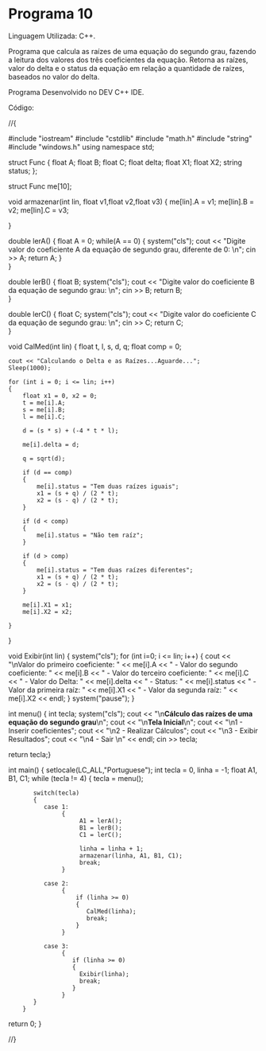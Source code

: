 # Programa 10

Linguagem Utilizada: C++.

Programa que calcula as raízes de uma equação do segundo grau, fazendo a leitura dos valores dos três coeficientes da equação. Retorna as raízes, valor do delta e o status da equação em relação a quantidade de raízes, baseados no valor do delta.

Programa Desenvolvido no DEV C++ IDE.

Código:

//{

#include "iostream"
#include "cstdlib"
#include "math.h"
#include "string"
#include "windows.h"
using namespace std;

struct Func {
     float A;
     float B;
     float C;
     float delta;
     float X1;
     float X2;
     string status;
};

struct Func me[10];

void  armazenar(int lin, float v1,float v2,float v3)
{
      me[lin].A = v1;
      me[lin].B = v2;
      me[lin].C = v3;
      
}

double lerA() 
{
   float A = 0;
   while(A == 0)
   {
   system("cls");
   cout << "Digite valor do coeficiente A da equação de segundo grau, diferente de 0: \n"; cin >> A;
   return A;
   }      
}

double lerB() 
{
   float B;
   system("cls");
   cout << "Digite valor do coeficiente B da equação de segundo grau: \n"; cin >> B;
   return B;      
}

double lerC() 
{
  float C;
   system("cls");
   cout << "Digite valor do coeficiente C da equação de segundo grau: \n"; cin >> C;
   return C;      
}

void CalMed(int lin)
{
    float t, l, s, d, q;
    float comp = 0;
    
    cout << "Calculando o Delta e as Raízes...Aguarde...";
    Sleep(1000);
    
    for (int i = 0; i <= lin; i++)
    {
    	float x1 = 0, x2 = 0;
    	t = me[i].A;
    	s = me[i].B;
    	l = me[i].C;
    	
    	d = (s * s) + (-4 * t * l);
    	
    	me[i].delta = d;
    	
    	q = sqrt(d);
    	
    	if (d == comp)
    	{
    		me[i].status = "Tem duas raízes iguais";
    		x1 = (s + q) / (2 * t);
    		x2 = (s - q) / (2 * t);
		}
		
		if (d < comp)
    	{
    		me[i].status = "Não tem raíz";
		}
		
		if (d > comp)
    	{
    		me[i].status = "Tem duas raízes diferentes";
    		x1 = (s + q) / (2 * t);
    		x2 = (s - q) / (2 * t);
		}
         
        me[i].X1 = x1;
        me[i].X2 = x2;
        
    }  
}

void Exibir(int lin)
{
     system("cls");
     for (int i=0; i <= lin; i++)
     {
          cout << "\nValor do primeiro coeficiente: " << me[i].A << " - Valor do segundo coeficiente: " << me[i].B << " - Valor do terceiro coeficiente: " << me[i].C << " - Valor do Delta: " << me[i].delta << " - Status: " << me[i].status << " - Valor da primeira raíz: " << me[i].X1 << " - Valor da segunda raíz: " << me[i].X2 << endl;
     } 
     system("pause");
}

int menu()
{
	     int tecla;
         system("cls");
         cout << "\n**Cálculo das raízes de uma equação do segundo grau**\n";
	     cout << "\n**Tela Inicial**\n";
         cout << "\n1 - Inserir coeficientes";
         cout << "\n2 - Realizar Cálculos";
         cout << "\n3 - Exibir Resultados";
         cout << "\n4 - Sair \n" << endl;
         cin >> tecla;
		  
return tecla;}

int main()
{
         setlocale(LC_ALL,"Portuguese");
	     int tecla = 0, linha = -1;
	     float A1, B1, C1;
	     while (tecla != 4)
	     {
         tecla = menu();
		  
           switch(tecla)
           {
              case 1:
                   {
                        A1 = lerA();
                        B1 = lerB();
                        C1 = lerC();
                      
                        linha = linha + 1;
                        armazenar(linha, A1, B1, C1);
                        break;   
                   }
                 
              case 2:
                   {
                       if (linha >= 0)
                       {
                          CalMed(linha);  
                          break;        
                       }                
                   }
            
              case 3:
                   {
                      if (linha >= 0)
                      {
                        Exibir(linha);
                        break;          
                      }        
                   }
           } 
		} 
return 0; 
}


//}

